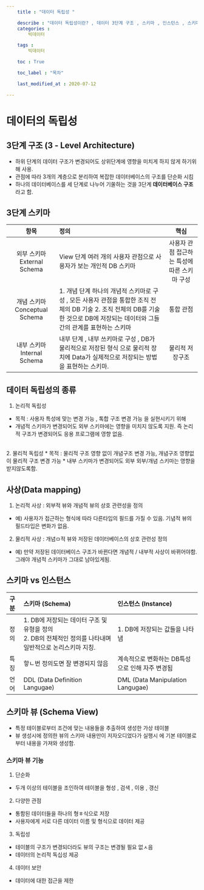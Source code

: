 ```yaml
---
    title : "데이터 독립성 "

    describe : "데이터 독립성이란? , 데이터 3단계 구조 , 스키마 , 인스턴스 , 스키마 뷰 , 파일 시스템" 
    categories : 
        빅데이터   

    tags :
        빅데이터

    toc : True

    toc_label : "목차"        

    last_modified_at : 2020-07-12

---
```

# 데이터의 독립성
## 3단계 구조 (3 - Level Architecture)
* 하위 단계의 데이터 구조가 변경되어도 상위단계에 영향을 미치게 하지 않게 하기위해 사용.
* 관점에 따라 3개의 계층으로 분리하여 복잡한 데이터베이스의 구조를 단순화 시킴
* 하나의 데이터베이스를 세 단계로 나누어 기쑬하는 것을 3단계 **데이터베이스 구조**라고 함.
## 3단계 스키마

|항목|정의|핵심|
|:---:|:---|:---:|
|외부 스키마  External Schema|View 단계 여러 개의 사용자 관점으로 사용자가 보는 개인적 DB 스키마|사용자 관점 접근하는 특성에 따른 스키마 구성|
|개념 스키마  Conceptual Schema|1. 개념 단계 하나의 개념적 스키마로 구성 , 모든 사용자 관점을 통합한 조직 전체의 DB 기술  2. 조직 전체의 DB를 기술한 것으로 DB에 저장되는 데이터와 그들간의 관계를 표현하는 스키마| 통합 관점|
|내부 스키마 Internal Schema|내부 단계 , 내부 쓰키마로 구성 , DB가 물리적으로 저장된 형식 으로 물리적 장치에 Data가 실제적으로 저장되는 방법을 표현하는 스키마.|물리적 저장구조|

## 데이터 독립성의 종류
1. 논리적 독립성 
* 목적 : 사용자 특성에 맞는 변경 가능 , 톡합 구조 변경 가능 을 실현시키기 위해
*  개념적 스키마가 변경되어도 외부 스키마에는 영향을 미치지 않도록 지원. 즉 논리적 구조가 변경되어도 응용 프로그램에 영향 없음.
<Br>
2. 물리적 독립성
* 목적 : 물리적 구조 영향 없이 개념구조 변경 가능, 개념구조  영향없이 물리적 구조 변경 가능
* 내부 스키마가 변경되어도 외부 외부/개념 스키마는 영향을 받지않도록함.

## 사상(Data mapping)
1. 논리적 사상 : 외부적 뷰와 개념적 뷰의 상호 관련성을 정의
* 예) 사용자가 접근하는 형식에 따라 다른타입의 필드를 가질 수 있음. 기념적 뷰의 필드타입은 변화가 없음.
2. 물리적 사상 : 개념ㅁ적 뷰와 저장된 데이터베이스의 상호 관련성 정의
* 예) 만약 저장된 데이터베이스 구조가 바뀐다면 개념적 / 내부적 사상이 바뀌어야함.그래야 개념적 스키마가 그대로 남아있게됨.

## 스키마 vs 인스턴스
|구분|스키마 (Schema) |인스턴스 (Instance) |
|:--|:--|:--|
|정의|1. DB에 저장되는 데이터 구조 및 유형을 정의<br>2. DB의 전체적인 정의를 나타내며 일반적으로 논리스키마 지칭.|1. DB에 저장되는 값들을 나타냄|
|특징|핳ㄴ번 정의도면 잘 변경되지 않음|계속적으로 변화하는 DB특성으로 인해 자주 변경됨|
|언어|DDL (Data Definition Langugae) |DML (Data Manipulation Langugae)|

## 스키마 뷰 (Schema View)
* 특정 테이블로부터 조건에 맞는 내용들을 추출하여 생성한 가상 테이블
* 뷰 생성시에 정의한 뷰의 스키마 내용만이 저자오디었다가 실행시 에 기본 테이블로부터 내용을 가져와 생성함.
### 스키마 뷰 기능
1. 단순화
  * 두개 이상의 테이블을 조인하여 테이블을 형성 , 검색 , 이용 , 갱신
2. 다양한 관점
* 통함된 데이터들을 하나의 형ㅎ식으로 저장
* 사용자에게 서로 다른 데이터 이름 및 형식으로 데이터 제공
3. 독립성
* 테이블의 구조가 변경되더라도 뷰의 구조는 변경될 필요 없ㅅ음
* 데이터의 논리적 독십성 제공
4. 데이터 보안
* 데이터에 대한 접근을 제한